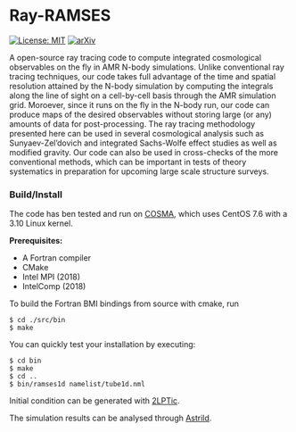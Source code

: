 # Ray-RAMSES

[![License: MIT](https://img.shields.io/badge/License-MIT-yellow.svg)](https://opensource.org/licenses/MIT)
[![arXiv](https://img.shields.io/badge/arXiv-2007.03042%20-green.svg)](https://arxiv.org/abs/2007.03042)

A open-source ray tracing code to compute integrated cosmological observables on the fly in AMR N-body simulations. Unlike conventional ray tracing techniques, our code takes full advantage of the time and spatial resolution attained by the N-body simulation by computing the integrals along the line of sight on a cell-by-cell basis through the AMR simulation grid. Moroever, since it runs on the fly in the N-body run, our code can produce maps of the desired observables without storing large (or any) amounts of data for post-processing. The ray tracing methodology presented here can be used in several cosmological analysis such as Sunyaev-Zel’dovich and integrated Sachs-Wolfe effect studies as well as modified gravity. Our code can also be used in cross-checks of the more conventional methods, which can be important in tests of theory systematics in preparation for upcoming large scale structure surveys.

### Build/Install
The code has ben tested and run on [COSMA](https://www.dur.ac.uk/icc/cosma/), which uses CentOS 7.6 with a 3.10 Linux kernel.

**Prerequisites:**
* A Fortran compiler
* CMake
* Intel MPI (2018)
* IntelComp (2018)

To build the Fortran BMI bindings from source with cmake, run

```
$ cd ./src/bin
$ make
```

You can quickly test your installation by executing:
```
$ cd bin
$ make
$ cd ..
$ bin/ramses1d namelist/tube1d.nml
```

Initial condition can be generated with [2LPTic](https://arxiv.org/abs/astro-ph/0606505).

The simulation results can be analysed through [Astrild](https://github.com/Christovis/astrild).
